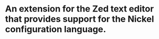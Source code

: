 # An extension for the Zed text editor that provides support for the Nickel configuration language.
